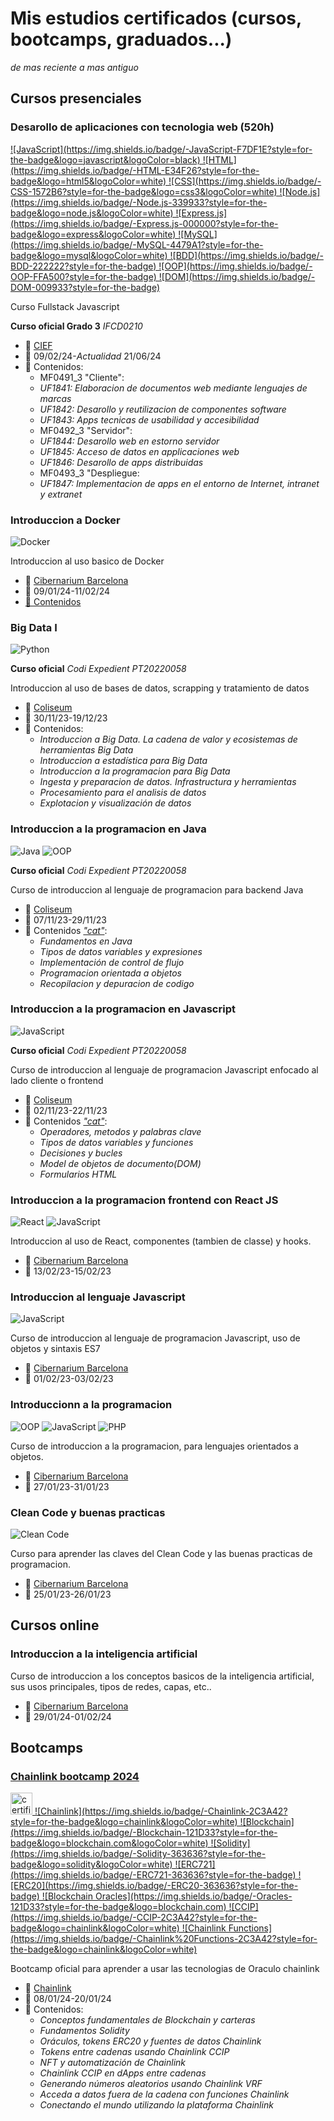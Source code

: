 # Mis estudios certificados (cursos, bootcamps, graduados...)
*de mas reciente a mas antiguo*

## Cursos presenciales

### Desarollo de aplicaciones con tecnologia web (520h)
<a href="#">
![JavaScript](https://img.shields.io/badge/-JavaScript-F7DF1E?style=for-the-badge&logo=javascript&logoColor=black) ![HTML](https://img.shields.io/badge/-HTML-E34F26?style=for-the-badge&logo=html5&logoColor=white) ![CSS](https://img.shields.io/badge/-CSS-1572B6?style=for-the-badge&logo=css3&logoColor=white) ![Node.js](https://img.shields.io/badge/-Node.js-339933?style=for-the-badge&logo=node.js&logoColor=white)
 ![Express.js](https://img.shields.io/badge/-Express.js-000000?style=for-the-badge&logo=express&logoColor=white)
 ![MySQL](https://img.shields.io/badge/-MySQL-4479A1?style=for-the-badge&logo=mysql&logoColor=white) ![BDD](https://img.shields.io/badge/-BDD-222222?style=for-the-badge) ![OOP](https://img.shields.io/badge/-OOP-FFA500?style=for-the-badge) ![DOM](https://img.shields.io/badge/-DOM-009933?style=for-the-badge) </a>

Curso Fullstack Javascript

**Curso oficial Grado 3** *IFCD0210* 

- 🏫 [CIEF](https://www.grupcief.com/)
- 📆 09/02/24-*Actualidad* 21/06/24
- 📃 Contenidos:
    - MF0491_3 "Cliente":
    - *UF1841: Elaboracion de documentos web mediante lenguajes de marcas*
    - *UF1842: Desarollo y reutilizacion de componentes software*
    - *UF1843: Apps tecnicas de usabilidad y accesibilidad*
    - MF0492_3 "Servidor":
    - *UF1844: Desarollo web en estorno servidor*
    - *UF1845: Acceso de datos en applicaciones web*
    - *UF1846: Desarollo de apps distribuidas*
    - MF0493_3 "Despliegue:
    - *UF1847: Implementacion de apps en el entorno de Internet, intranet y extranet*  

### Introduccion a Docker 
![Docker](https://img.shields.io/badge/-Docker-2496ED?style=for-the-badge&logo=docker&logoColor=white)

Introduccion al uso basico de Docker

- 🏫 [Cibernarium Barcelona](https://cibernarium.barcelonactiva.cat/)
- 📆 09/01/24-11/02/24
- [📃 Contenidos](https://github.com/carlesalonso/CursDocker/)

### Big Data I
![Python](https://img.shields.io/badge/-Python-3776AB?style=for-the-badge&logo=python&logoColor=white)

**Curso oficial** *Codi Expedient PT20220058*

Introduccion al uso de bases de datos, scrapping y tratamiento de datos

- 🏫 [Coliseum](https://www.centrocoliseum.com/)
- 📆 30/11/23-19/12/23
- 📃 Contenidos:
    - *Introduccion a Big Data. La cadena de valor y ecosistemas de herramientas Big Data*
    - *Introduccion a estadística para Big Data*
    - *Introduccion a la programacion para Big Data*
    - *Ingesta y preparacion de datos. Infrastructura y herramientas*
    - *Procesamiento para el analisis de datos*
    - *Explotacion y visualización de datos*  

### Introduccion a la programacion en Java
![Java](https://img.shields.io/badge/-Java-007396?style=for-the-badge&logo=java&logoColor=white)
 ![OOP](https://img.shields.io/badge/-OOP-FFA500?style=for-the-badge)

**Curso oficial** *Codi Expedient PT20220058*

Curso de introduccion al lenguaje de programacion para backend Java

- 🏫 [Coliseum](https://www.centrocoliseum.com/)
- 📆 07/11/23-29/11/23
- 📃 Contenidos [*"cat"*](https://conforcat.gencat.cat/web/.content/Recursos/pdfs/cataleg_22_gaps/FC01_IFCT171_2022_ITS-Java-Introduccio-a-la-programacio-en-Java.pdf):
    - *Fundamentos en Java*
    - *Tipos de datos variables y expresiones*
    - *Implementación de control de flujo*
    - *Programacion orientada a objetos*
    - *Recopilacion y depuracion de codigo*
    
### Introduccion a la programacion en Javascript
![JavaScript](https://img.shields.io/badge/-JavaScript-F7DF1E?style=for-the-badge&logo=javascript&logoColor=black)

**Curso oficial** *Codi Expedient PT20220058*

Curso de introduccion al lenguaje de programacion Javascript enfocado al lado cliente o frontend

- 🏫 [Coliseum](https://www.centrocoliseum.com/)
- 📆 02/11/23-22/11/23
- 📃 Contenidos [*"cat"*](https://conforcat.gencat.cat/web/.content/Recursos/pdfs/cataleg_22_gaps/FC01_IFCT179_2022_ITS-JavaScript-Introduccio-a-la-programacio-en-JavaScript.pdf ):
    - *Operadores, metodos y palabras clave*
    - *Tipos de datos variables y funciones*
    - *Decisiones y bucles*
    - *Model de objetos de documento(DOM)*
    - *Formularios HTML*

### Introduccion a la programacion frontend con React JS
![React](https://img.shields.io/badge/-React-61DAFB?style=for-the-badge&logo=react&logoColor=white)
![JavaScript](https://img.shields.io/badge/-JavaScript-F7DF1E?style=for-the-badge&logo=javascript&logoColor=black)


Introduccion al uso de React, componentes (tambien de classe) y hooks.

- 🏫 [Cibernarium Barcelona](https://cibernarium.barcelonactiva.cat/)
- 📆 13/02/23-15/02/23

### Introduccion al lenguaje Javascript
![JavaScript](https://img.shields.io/badge/-JavaScript-F7DF1E?style=for-the-badge&logo=javascript&logoColor=black)

Curso de introduccion al lenguaje de programacion Javascript, uso de objetos y sintaxis ES7

- 🏫 [Cibernarium Barcelona](https://cibernarium.barcelonactiva.cat/)
- 📆 01/02/23-03/02/23

### Introduccionn a la programacion
![OOP](https://img.shields.io/badge/-OOP-FFA500?style=for-the-badge) ![JavaScript](https://img.shields.io/badge/-JavaScript-F7DF1E?style=for-the-badge&logo=javascript&logoColor=black) ![PHP](https://img.shields.io/badge/-PHP-777BB4?style=for-the-badge&logo=php&logoColor=white)

Curso de introduccion a la programacion, para lenguajes orientados a objetos.

- 🏫 [Cibernarium Barcelona](https://cibernarium.barcelonactiva.cat/)
- 📆 27/01/23-31/01/23

### Clean Code y buenas practicas
![Clean Code](https://img.shields.io/badge/-Clean%20Code-008000?style=for-the-badge)

Curso para aprender las claves del Clean Code y las buenas practicas de programacion.

- 🏫 [Cibernarium Barcelona](https://cibernarium.barcelonactiva.cat/)
- 📆 25/01/23-26/01/23

## Cursos online 

### Introduccion a la inteligencia artificial
Curso de introduccion a los conceptos basicos de la inteligencia artificial, sus usos principales, tipos de redes, capas, etc..

- 🏫 [Cibernarium Barcelona](https://cibernarium.barcelonactiva.cat/)
- 📆 29/01/24-01/02/24 

## Bootcamps

### [Chainlink bootcamp 2024](https://collectors.poap.xyz/token/7063140)
<a href="#">
<img alt="certificate chainlink bootcamp 2024" src="https://assets.poap.xyz/232a27ca-cc01-44a0-9729-108ed05765e1.png" width="35px" > ![Chainlink](https://img.shields.io/badge/-Chainlink-2C3A42?style=for-the-badge&logo=chainlink&logoColor=white)
![Blockchain](https://img.shields.io/badge/-Blockchain-121D33?style=for-the-badge&logo=blockchain.com&logoColor=white)
![Solidity](https://img.shields.io/badge/-Solidity-363636?style=for-the-badge&logo=solidity&logoColor=white)
![ERC721](https://img.shields.io/badge/-ERC721-363636?style=for-the-badge)
![ERC20](https://img.shields.io/badge/-ERC20-363636?style=for-the-badge)
![Blockchain Oracles](https://img.shields.io/badge/-Oracles-121D33?style=for-the-badge&logo=blockchain.com)
![CCIP](https://img.shields.io/badge/-CCIP-2C3A42?style=for-the-badge&logo=chainlink&logoColor=white)
![Chainlink Functions](https://img.shields.io/badge/-Chainlink%20Functions-2C3A42?style=for-the-badge&logo=chainlink&logoColor=white)</a>

Bootcamp oficial para aprender a usar las tecnologias de Oraculo chainlink

- 🏫 [Chainlink](https://coinmarketcap.com/currencies/chainlink/)
- 📆 08/01/24-20/01/24
- 📃 Contenidos:
    - *Conceptos fundamentales de Blockchain y carteras*
    - *Fundamentos Solidity*
    - *Oráculos, tokens ERC20 y fuentes de datos Chainlink*
    - *Tokens entre cadenas usando Chainlink CCIP*
    - *NFT y automatización de Chainlink*
    - *Chainlink CCIP en dApps entre cadenas* 
    - *Generando números aleatorios usando Chainlink VRF*
    - *Acceda a datos fuera de la cadena con funciones Chainlink*
    - *Conectando el mundo utilizando la plataforma Chainlink*


